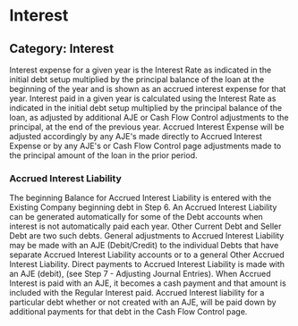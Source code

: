 # Interest
## Category: Interest
Interest expense for a given year is the Interest Rate as indicated in the initial debt setup multiplied by the principal balance of the loan at the beginning of the year and is shown as an accrued interest expense for that year.
Interest paid in a given year is calculated using the Interest Rate as indicated in the initial debt setup multiplied by the principal balance of the loan, as adjusted by additional AJE or Cash Flow Control adjustments to the principal, at the end of the previous year.
Accrued Interest Expense will be adjusted accordingly by any AJE's made directly to Accrued Interest Expense or by any AJE's or Cash Flow Control page adjustments made to the principal amount of the loan in the prior period.
### Accrued Interest Liability
The beginning Balance for Accrued Interest Liability is entered with the Existing Company beginning debt in Step 6.
An Accrued Interest Liability can be generated automatically for some of the Debt accounts when interest is not automatically paid each year. Other Current Debt and Seller Debt are two such debts. General adjustments to Accrued Interest Liability may be made with an AJE (Debit/Credit) to the individual Debts that have separate Accrued Interest Liability accounts or to a general Other Accrued Interest Liability.
Direct payments to Accrued Interest Liability is made with an AJE (debit), (see Step 7 - Adjusting Journal Entries). When Accrued Interest is paid with an AJE, it becomes a cash payment and that amount is included with the Regular Interest paid. Accrued Interest liability for a particular debt whether or not created with an AJE, will be paid down by additional payments for that debt in the Cash Flow Control page.
